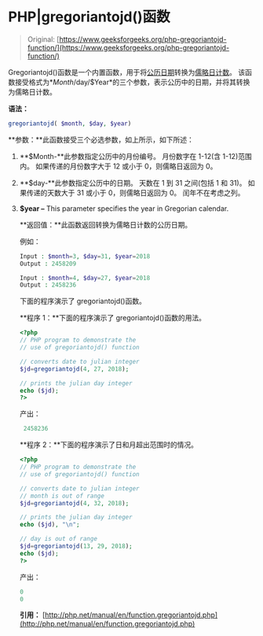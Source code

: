 # PHP|gregoriantojd()函数

> Original: [https://www.geeksforgeeks.org/php-gregoriantojd-function/](https://www.geeksforgeeks.org/php-gregoriantojd-function/)

Gregoriantojd()函数是一个内置函数，用于将[公历日期](https://en.wikipedia.org/wiki/Gregorian_calendar)转换为[儒略日计数](https://en.wikipedia.org/wiki/Julian_calendar)。 该函数接受格式为*$Month/$day/$Year*的三个参数，表示公历中的日期，并将其转换为儒略日计数。

**语法：**

```php
gregoriantojd( $month, $day, $year) 
```

**参数：**此函数接受三个必选参数，如上所示，如下所述：

1.  **$Month-**此参数指定公历中的月份编号。 月份数字在 1-12(含 1-12)范围内。 如果传递的月份数字大于 12 或小于 0，则儒略日返回为 0。
2.  **$day-**此参数指定公历中的日期。 天数在 1 到 31 之间(包括 1 和 31)。 如果传递的天数大于 31 或小于 0，则儒略日返回为 0。 闰年不在考虑之列。
3.  **$year –** This parameter specifies the year in Gregorian calendar.

    **返回值：**此函数返回转换为儒略日计数的公历日期。

    例如：

    ```php
    Input : $month=3, $day=31, $year=2018 
    Output : 2458209

    Input : $month=4, $day=27, $year=2018
    Output : 2458236

    ```

    下面的程序演示了 gregoriantojd()函数。

    **程序 1：**下面的程序演示了 gregoriantojd()函数的用法。

    ```php
    <?php
    // PHP program to demonstrate the
    // use of gregoriantojd() function 

    // converts date to julian integer 
    $jd=gregoriantojd(4, 27, 2018);

    // prints the julian day integer
    echo ($jd);
    ?>
    ```

    产出：

    ```php
     2458236
    ```

    **程序 2：**下面的程序演示了日和月超出范围时的情况。

    ```php
    <?php
    // PHP program to demonstrate the
    // use of gregoriantojd() function 

    // converts date to julian integer 
    // month is out of range
    $jd=gregoriantojd(4, 32, 2018);

    // prints the julian day integer
    echo ($jd), "\n"; 

    // day is out of range
    $jd=gregoriantojd(13, 29, 2018);
    echo ($jd); 
    ?>
    ```

    产出：

    ```php
    0
    0
    ```

    **引用：**
    [http://php.net/manual/en/function.gregoriantojd.php](http://php.net/manual/en/function.gregoriantojd.php)